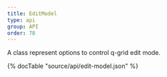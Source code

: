 ```yaml
---
title: EditModel
type: api
group: API
order: 78
---
```

A class represent options to control q-grid edit mode.

{% docTable "source/api/edit-model.json" %}


